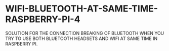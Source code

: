 # WIFI-BLUETOOTH-AT-SAME-TIME-RASPBERRY-PI-4
SOLUTION FOR THE CONNECTION BREAKING OF BLUETOOTH WHEN YOU TRY TO USE BOTH BLUETOOTH HEADSETS AND WIFI AT SAME TIME IN RASPBERRY PI.
